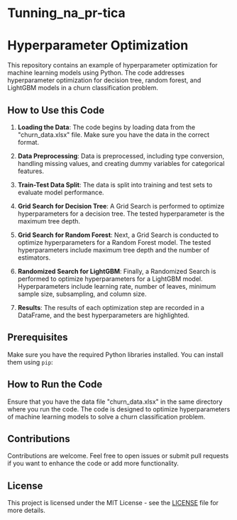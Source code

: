 # Tunning_na_pr-tica

# Hyperparameter Optimization

This repository contains an example of hyperparameter optimization for machine learning models using Python. The code addresses hyperparameter optimization for decision tree, random forest, and LightGBM models in a churn classification problem.

## How to Use this Code

1. **Loading the Data**: The code begins by loading data from the "churn_data.xlsx" file. Make sure you have the data in the correct format.

2. **Data Preprocessing**: Data is preprocessed, including type conversion, handling missing values, and creating dummy variables for categorical features.

3. **Train-Test Data Split**: The data is split into training and test sets to evaluate model performance.

4. **Grid Search for Decision Tree**: A Grid Search is performed to optimize hyperparameters for a decision tree. The tested hyperparameter is the maximum tree depth.

5. **Grid Search for Random Forest**: Next, a Grid Search is conducted to optimize hyperparameters for a Random Forest model. The tested hyperparameters include maximum tree depth and the number of estimators.

6. **Randomized Search for LightGBM**: Finally, a Randomized Search is performed to optimize hyperparameters for a LightGBM model. Hyperparameters include learning rate, number of leaves, minimum sample size, subsampling, and column size.

7. **Results**: The results of each optimization step are recorded in a DataFrame, and the best hyperparameters are highlighted.

## Prerequisites

Make sure you have the required Python libraries installed. You can install them using `pip`:


## How to Run the Code

Ensure that you have the data file "churn_data.xlsx" in the same directory where you run the code. The code is designed to optimize hyperparameters of machine learning models to solve a churn classification problem.

## Contributions

Contributions are welcome. Feel free to open issues or submit pull requests if you want to enhance the code or add more functionality.

## License

This project is licensed under the MIT License - see the [LICENSE](LICENSE) file for more details.
